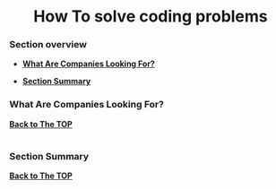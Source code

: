 <h1 align="center">How To solve coding problems</h1>

### Section overview
* **[What Are Companies Looking For?](#look-for)**

* **[Section Summary](#section-summary)**

### <a name="look-for">What Are Companies Looking For?</a>


**[Back to The TOP](#section-overview)**
#
### Section Summary

**[Back to The TOP](#section-overview)**
#